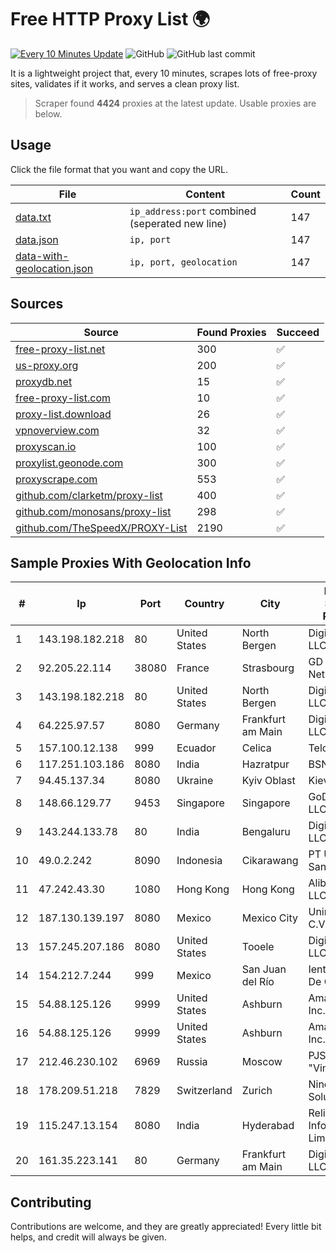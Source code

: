 
# Free HTTP Proxy List 🌍

[![Every 10 Minutes Update](https://github.com/mertguvencli/http-proxy-list/actions/workflows/main.yml/badge.svg?branch=main)](https://github.com/mertguvencli/http-proxy-list/actions/workflows/main.yml)
![GitHub](https://img.shields.io/github/license/mertguvencli/http-proxy-list)
![GitHub last commit](https://img.shields.io/github/last-commit/mertguvencli/http-proxy-list)

It is a lightweight project that, every 10 minutes, scrapes lots of free-proxy sites, validates if it works, and serves a clean proxy list.


> Scraper found **4424** proxies at the latest update. Usable proxies are below.

## Usage

Click the file format that you want and copy the URL.


|File|Content|Count|
|----|-------|-----|
|[data.txt](https://raw.githubusercontent.com/mertguvencli/http-proxy-list/main/proxy-list/data.txt)|`ip_address:port` combined (seperated new line)|147|
|[data.json](https://raw.githubusercontent.com/mertguvencli/http-proxy-list/main/proxy-list/data.json)|`ip, port`|147|
|[data-with-geolocation.json](https://raw.githubusercontent.com/mertguvencli/http-proxy-list/main/proxy-list/data-with-geolocation.json)|`ip, port, geolocation`|147|

## Sources

|Source|Found Proxies|Succeed|
|------|-------------|-------|
|[free-proxy-list.net](https://free-proxy-list.net)|300|✅|
|[us-proxy.org](https://www.us-proxy.org)|200|✅|
|[proxydb.net](http://proxydb.net)|15|✅|
|[free-proxy-list.com](https://free-proxy-list.com/?page=&port=&type%5B%5D=http&type%5B%5D=https&up_time=0&search=Search)|10|✅|
|[proxy-list.download](https://www.proxy-list.download/HTTP)|26|✅|
|[vpnoverview.com](https://vpnoverview.com/privacy/anonymous-browsing/free-proxy-servers)|32|✅|
|[proxyscan.io](https://www.proxyscan.io)|100|✅|
|[proxylist.geonode.com](https://proxylist.geonode.com/api/proxy-list?limit=300&page=1&sort_by=lastChecked&sort_type=desc&protocols=http,https)|300|✅|
|[proxyscrape.com](https://api.proxyscrape.com/v2/?request=displayproxies&protocol=http&timeout=10000&country=all&ssl=all&anonymity=all)|553|✅|
|[github.com/clarketm/proxy-list](https://raw.githubusercontent.com/clarketm/proxy-list/master/proxy-list-raw.txt)|400|✅|
|[github.com/monosans/proxy-list](https://raw.githubusercontent.com/monosans/proxy-list/main/proxies/http.txt)|298|✅|
|[github.com/TheSpeedX/PROXY-List](https://raw.githubusercontent.com/TheSpeedX/PROXY-List/master/http.txt)|2190|✅|


## Sample Proxies With Geolocation Info

|#|Ip|Port|Country|City|Internet Service Provider|
|-|--|----|-------|----|-------------------------|
|1|143.198.182.218|80|United States|North Bergen|DigitalOcean, LLC|
|2|92.205.22.114|38080|France|Strasbourg|GD MASS Network|
|3|143.198.182.218|80|United States|North Bergen|DigitalOcean, LLC|
|4|64.225.97.57|8080|Germany|Frankfurt am Main|DigitalOcean, LLC|
|5|157.100.12.138|999|Ecuador|Celica|Telconet S.A|
|6|117.251.103.186|8080|India|Hazratpur|BSNL Internet|
|7|94.45.137.34|8080|Ukraine|Kyiv Oblast|Kievline LLC|
|8|148.66.129.77|9453|Singapore|Singapore|GoDaddy.com, LLC|
|9|143.244.133.78|80|India|Bengaluru|DigitalOcean, LLC|
|10|49.0.2.242|8090|Indonesia|Cikarawang|PT Usaha Adi Sanggoro|
|11|47.242.43.30|1080|Hong Kong|Hong Kong|Alibaba.com LLC|
|12|187.130.139.197|8080|Mexico|Mexico City|Uninet S.A. de C.V.|
|13|157.245.207.186|8080|United States|Tooele|DigitalOcean, LLC|
|14|154.212.7.244|999|Mexico|San Juan del Río|Ientc S De RL De CV|
|15|54.88.125.126|9999|United States|Ashburn|Amazon.com, Inc.|
|16|54.88.125.126|9999|United States|Ashburn|Amazon.com, Inc.|
|17|212.46.230.102|6969|Russia|Moscow|PJSC "Vimpelcom"|
|18|178.209.51.218|7829|Switzerland|Zurich|Nine Internet Solutions AG|
|19|115.247.13.154|8080|India|Hyderabad|Reliance Jio Infocomm Limited|
|20|161.35.223.141|80|Germany|Frankfurt am Main|DigitalOcean, LLC|



## Contributing

Contributions are welcome, and they are greatly appreciated! Every
little bit helps, and credit will always be given.

